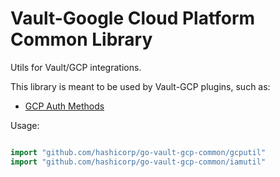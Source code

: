 # Vault-Google Cloud Platform Common Library

Utils for Vault/GCP integrations.

This library is meant to be used by Vault-GCP plugins, such as:
- [GCP Auth Methods](https://github.com/emilymye/vault-plugin-auth-gcp)

Usage:
```go

import "github.com/hashicorp/go-vault-gcp-common/gcputil"
import "github.com/hashicorp/go-vault-gcp-common/iamutil"

```